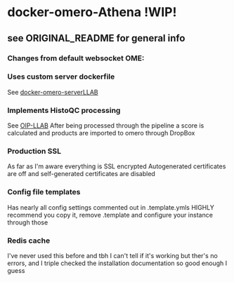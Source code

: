 # docker-omero-Athena !WIP!
## see ORIGINAL_README for general info
### Changes from default websocket OME:
### Uses custom server dockerfile
See [docker-omero-serverLLAB](https://github.com/barrettMCW/docker-omero-serverLLAB/)
### Implements HistoQC processing
See [OIP-LLAB](https://github.com/barrettMCW/OIP-llab)
After being processed through the pipeline a score is calculated and products are imported to omero through DropBox
### Production SSL
As far as I'm aware everything is SSL encrypted
Autogenerated certificates are off and self-generated certificates are disabled
### Config file templates
Has nearly all config settings commented out in .template.ymls
HIGHLY recommend you copy it, remove .template and configure your instance through those
### Redis cache
I've never used this before and tbh I can't tell if it's working but ther's no errors, and I triple checked the installation documentation so good enough I guess

